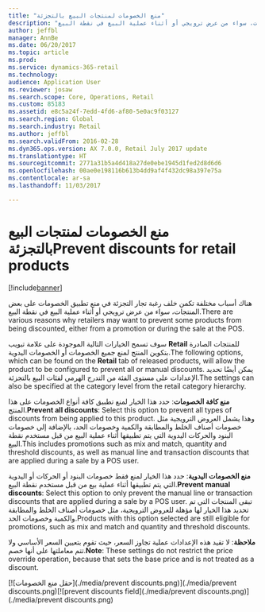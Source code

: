 ```yaml
---
title: "منع الخصومات لمنتجات البيع بالتجزئة"
description: "هناك أسباب مختلفة تكمن خلف رغبة تجار التجزئة في منع تطبيق الخصومات على بعض المنتجات، سواء من عرض ترويجي أو أثناء عملية البيع في نقطة البيع."
author: jeffbl
manager: AnnBe
ms.date: 06/20/2017
ms.topic: article
ms.prod: 
ms.service: dynamics-365-retail
ms.technology: 
audience: Application User
ms.reviewer: josaw
ms.search.scope: Core, Operations, Retail
ms.custom: 85183
ms.assetid: e8c5a24f-7edd-4fd6-af80-5e0ac9f03127
ms.search.region: Global
ms.search.industry: Retail
ms.author: jeffbl
ms.search.validFrom: 2016-02-28
ms.dyn365.ops.version: AX 7.0.0, Retail July 2017 update
ms.translationtype: HT
ms.sourcegitcommit: 2771a31b5a4d418a27de0ebe1945d1fed2d8d6d6
ms.openlocfilehash: 00ae0e198116b613b4dd9af4f432dc98a397e75a
ms.contentlocale: ar-sa
ms.lasthandoff: 11/03/2017

---
```


# <a name="prevent-discounts-for-retail-products"></a><span data-ttu-id="76bfb-103">منع الخصومات لمنتجات البيع بالتجزئة</span><span class="sxs-lookup"><span data-stu-id="76bfb-103">Prevent discounts for retail products</span></span>

[!include[banner](includes/banner.md)]

<span data-ttu-id="76bfb-104">هناك أسباب مختلفة تكمن خلف رغبة تجار التجزئة في منع تطبيق الخصومات على بعض المنتجات، سواء من عرض ترويجي أو أثناء عملية البيع في نقطة البيع.</span><span class="sxs-lookup"><span data-stu-id="76bfb-104">There are various reasons why retailers may want to prevent some products from being discounted, either from a promotion or during the sale at the POS.</span></span>

<span data-ttu-id="76bfb-105">سوف تسمح الخيارات التالية الموجودة على علامة تبويب **Retail** للمنتجات الصادرة بتكوين المنتج لمنع جميع الخصومات أو الخصومات اليدوية.</span><span class="sxs-lookup"><span data-stu-id="76bfb-105">The following options, which can be found on the **Retail** tab of released products, will allow the product to be configured to prevent all or manual discounts.</span></span> <span data-ttu-id="76bfb-106">يمكن أيضًا تحديد الإعدادات على مستوى الفئة من التدرج الهرمي لفئات البيع بالتجزئة.</span><span class="sxs-lookup"><span data-stu-id="76bfb-106">The settings can also be specified at the category level from the retail category hierarchy.</span></span>

<span data-ttu-id="76bfb-107">**منع كافة الخصومات**: حدد هذا الخيار لمنع تطبيق كافة أنواع الخصومات على هذا المنتج.</span><span class="sxs-lookup"><span data-stu-id="76bfb-107">**Prevent all discounts**: Select this option to prevent all types of discounts from being applied to this product.</span></span> <span data-ttu-id="76bfb-108">وهذا يشمل العروض الترويجية مثل خصومات أصناف الخلط والمطابقة والكمية وخصومات الحد، بالإضافة إلى خصومات البنود والحركات اليدوية التي يتم تطبيقها أثناء عملية البيع من قبل مستخدم نقطة البيع.</span><span class="sxs-lookup"><span data-stu-id="76bfb-108">This includes promotions such as mix and match, quantity and threshold discounts, as well as manual line and transaction discounts that are applied during a sale by a POS user.</span></span>

<span data-ttu-id="76bfb-109">**منع الخصومات اليدوية**: حدد هذا الخيار لمنع فقط خصومات البنود أو الحركات أو اليدوية التي يتم تطبيقها أثناء عملية بيع من قبل مستخدم نقطة البيع.</span><span class="sxs-lookup"><span data-stu-id="76bfb-109">**Prevent manual discounts**: Select this option to only prevent the manual line or transaction discounts that are applied during a sale by a POS user.</span></span> <span data-ttu-id="76bfb-110">تبقى المنتجات التي تم تحديد هذا الخيار لها مؤهلة للعروض الترويجية، مثل خصومات أصناف الخلط والمطابقة والكمية وخصومات الحد.</span><span class="sxs-lookup"><span data-stu-id="76bfb-110">Products with this option selected are still eligible for promotions, such as mix and match and quantity and threshold discounts.</span></span>

<span data-ttu-id="76bfb-111">**ملاحظة**: لا تقيد هذه الإعدادات عملية تجاوز السعر، حيث تقوم بتعيين السعر الأساسي ولا تتم معاملتها على أنها خصم.</span><span class="sxs-lookup"><span data-stu-id="76bfb-111">**Note**: These settings do not restrict the price override operation, because that sets the base price and is not treated as a discount.</span></span>  

<span data-ttu-id="76bfb-112">[![حقل منع الخصومات](./media/prevent discounts.png)](./media/prevent discounts.png)</span><span class="sxs-lookup"><span data-stu-id="76bfb-112">[![prevent discounts field](./media/prevent discounts.png)](./media/prevent discounts.png)</span></span>

